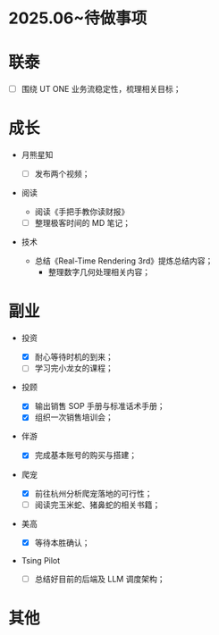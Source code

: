 # 2025.06~待做事项

# 联泰

- [ ] 围绕 UT ONE 业务流稳定性，梳理相关目标；

# 成长

- 月熊星知

  - [ ] 发布两个视频；

- 阅读

  - 阅读《手把手教你读财报》
  - [ ] 整理极客时间的 MD 笔记；

- 技术
  - 总结《Real-Time Rendering 3rd》提炼总结内容；
    - 整理数字几何处理相关内容；

# 副业

- 投资

  - [x] 耐心等待时机的到来；
  - [ ] 学习完小龙女的课程；

- 投顾

  - [x] 输出销售 SOP 手册与标准话术手册；
  - [x] 组织一次销售培训会；

- 伴游

  - [x] 完成基本账号的购买与搭建；

- 爬宠

  - [x] 前往杭州分析爬宠落地的可行性；
  - [ ] 阅读完玉米蛇、猪鼻蛇的相关书籍；

- 美高

  - [x] 等待本胜确认；

- Tsing Pilot

  - [ ] 总结好目前的后端及 LLM 调度架构；

# 其他

